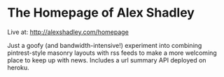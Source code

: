 # The Homepage of Alex Shadley

Live at: http://alexshadley.com/homepage

Just a goofy (and bandwidth-intensive!) experiment into combining
pintrest-style masonry layouts with rss feeds to make a more welcoming place
to keep up with news. Includes a url summary API deployed on heroku.